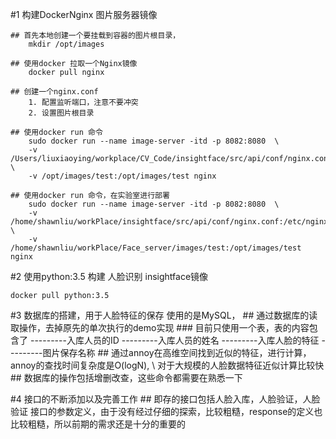 #1 构建DockerNginx 图片服务器镜像

    ## 首先本地创建一个要挂载到容器的图片根目录，
        mkdir /opt/images

    ## 使用docker 拉取一个Nginx镜像
        docker pull nginx

    ## 创建一个nginx.conf
        1. 配置监听端口，注意不要冲突
        2. 设置图片根目录

    ## 使用docker run 命令
        sudo docker run --name image-server -itd -p 8082:8080  \
        -v /Users/liuxiaoying/workplace/CV_Code/insightface/src/api/conf/nginx.conf:/etc/nginx/nginx.conf  \
        -v /opt/images/test:/opt/images/test nginx

    ## 使用docker run 命令，在实验室进行部署
        sudo docker run --name image-server -itd -p 8082:8080  \
        -v /home/shawnliu/workPlace/insightface/src/api/conf/nginx.conf:/etc/nginx/nginx.conf  \
        -v /home/shawnliu/workPlace/Face_server/images/test:/opt/images/test nginx

#2 使用python:3.5 构建 人脸识别 insightface镜像

    docker pull python:3.5

#3 数据库的搭建，用于人脸特征的保存 使用的是MySQL，
    ## 通过数据库的读取操作，去掉原先的单次执行的demo实现
    ### 目前只使用一个表，表的内容包含了
    ---------入库人员的ID
    ---------入库人员的姓名
    ---------入库人脸的特征
    ---------图片保存名称
    ## 通过annoy在高维空间找到近似的特征，进行计算，annoy的查找时间复杂度是O(logN), \ 
        对于大规模的人脸数据特征近似计算比较快
    ## 数据库的操作包括增删改查，这些命令都需要在熟悉一下

#4 接口的不断添加以及完善工作
    ## 即存的接口包括人脸入库，人脸验证，人脸验证
        接口的参数定义，由于没有经过仔细的探索，比较粗糙，response的定义也比较粗糙，所以前期的需求还是十分的重要的